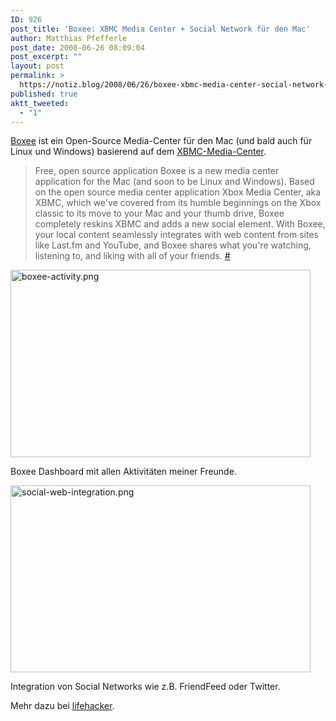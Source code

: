 ```yaml
---
ID: 926
post_title: 'Boxee: XBMC Media Center + Social Network für den Mac'
author: Matthias Pfefferle
post_date: 2008-06-26 08:09:04
post_excerpt: ""
layout: post
permalink: >
  https://notiz.blog/2008/06/26/boxee-xbmc-media-center-social-network-fuer-den-mac/
published: true
aktt_tweeted:
  - "1"
---
```

<a href="http://boxee.tv">Boxee</a> ist ein Open-Source Media-Center für den Mac (und bald auch für Linux und Windows) basierend auf dem <a href="http://xbmc.org">XBMC-Media-Center</a>.

<blockquote cite="http://lifehacker.com/396382/boxee-is-xbmc-with-newer-look-and-social-flair">Free, open source application Boxee is a new media center application for the Mac (and soon to be Linux and Windows). Based on the open source media center application Xbox Media Center, aka XBMC, which we've covered from its humble beginnings on the Xbox classic to its move to your Mac and your thumb drive, Boxee completely reskins XBMC and adds a new social element. With Boxee, your local content seamlessly integrates with web content from sites like Last.fm and YouTube, and Boxee shares what you're watching, listening to, and liking with all of your friends. <a href="http://lifehacker.com/396382/boxee-is-xbmc-with-newer-look-and-social-flair">#</a></blockquote>

<img class="aligncenter" src="http://notiz.blog/wp-content/uploads/2008/06/boxee-activity.png" alt="boxee-activity.png" border="0" width="480" height="300" />

Boxee Dashboard mit allen Aktivitäten meiner Freunde.

<img class="aligncenter" src="http://notiz.blog/wp-content/uploads/2008/06/social-web-integration.png" alt="social-web-integration.png" border="0" width="480" height="299" />

Integration von Social Networks wie z.B. FriendFeed oder Twitter.

Mehr dazu bei <a href="http://lifehacker.com/396382/boxee-is-xbmc-with-newer-look-and-social-flair">lifehacker</a>.